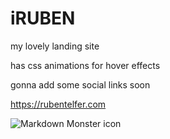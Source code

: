 # iRUBEN
my lovely landing site

has css animations for hover effects

gonna add some social links soon

https://rubentelfer.com

<img src="https://cdn.discordapp.com/attachments/742413524126400523/1040713365175144538/Screenshot_2022-11-11_at_19.43.15.png"
     alt="Markdown Monster icon"
     style="float: left; margin-right: 10px;" />

